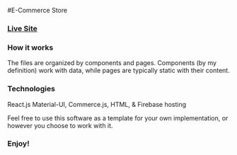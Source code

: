 #E-Commerce Store
### [Live Site](https://randomstore-e7f2a.web.app)


### How it works
The files are organized by components and pages. Components (by my definition) work with data, while pages are typically static with their content.

### Technologies
React.js Material-UI, Commerce.js, HTML, & Firebase hosting 

Feel free to use this software as a template for your own implementation, or however you choose to work with it.
### Enjoy!
